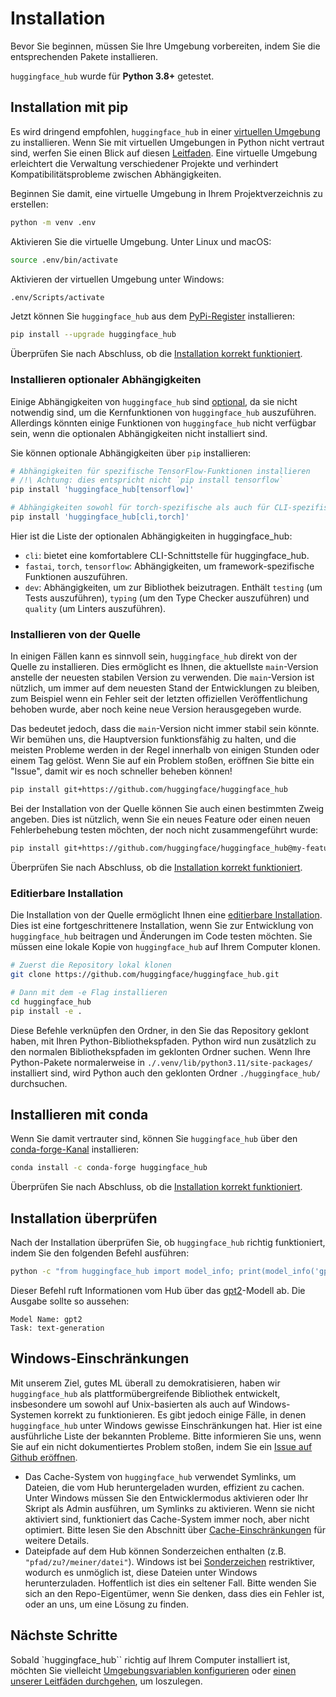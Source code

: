 <!--⚠️ Note that this file is in Markdown but contain specific syntax for our doc-builder (similar to MDX) that may not be
rendered properly in your Markdown viewer.
-->

# Installation

Bevor Sie beginnen, müssen Sie Ihre Umgebung vorbereiten, indem Sie die entsprechenden Pakete installieren.

`huggingface_hub` wurde für **Python 3.8+** getestet.

## Installation mit pip

Es wird dringend empfohlen, `huggingface_hub` in einer [virtuellen Umgebung](https://docs.python.org/3/library/venv.html) zu installieren. Wenn Sie mit virtuellen Umgebungen in Python nicht vertraut sind, werfen Sie einen Blick auf diesen [Leitfaden](https://packaging.python.org/en/latest/guides/installing-using-pip-and-virtual-environments/). Eine virtuelle Umgebung erleichtert die Verwaltung verschiedener Projekte und verhindert Kompatibilitätsprobleme zwischen Abhängigkeiten.

Beginnen Sie damit, eine virtuelle Umgebung in Ihrem Projektverzeichnis zu erstellen:

```bash
python -m venv .env
```

Aktivieren Sie die virtuelle Umgebung. Unter Linux und macOS:

```bash
source .env/bin/activate
```

Aktivieren der virtuellen Umgebung unter Windows:

```bash
.env/Scripts/activate
```

Jetzt können Sie `huggingface_hub` aus dem [PyPi-Register](https://pypi.org/project/huggingface-hub/) installieren:

```bash
pip install --upgrade huggingface_hub
```

Überprüfen Sie nach Abschluss, ob die [Installation korrekt funktioniert](#installation-berprfen).

### Installieren optionaler Abhängigkeiten

Einige Abhängigkeiten von `huggingface_hub` sind [optional](https://setuptools.pypa.io/en/latest/userguide/dependency_management.html#optional-dependencies), da sie nicht notwendig sind, um die Kernfunktionen von `huggingface_hub` auszuführen. Allerdings könnten einige Funktionen von `huggingface_hub` nicht verfügbar sein, wenn die optionalen Abhängigkeiten nicht installiert sind.

Sie können optionale Abhängigkeiten über `pip` installieren:
```bash
# Abhängigkeiten für spezifische TensorFlow-Funktionen installieren
# /!\ Achtung: dies entspricht nicht `pip install tensorflow`
pip install 'huggingface_hub[tensorflow]'

# Abhängigkeiten sowohl für torch-spezifische als auch für CLI-spezifische Funktionen installieren.
pip install 'huggingface_hub[cli,torch]'
```

Hier ist die Liste der optionalen Abhängigkeiten in huggingface_hub:

- `cli`: bietet eine komfortablere CLI-Schnittstelle für huggingface_hub.
- `fastai`, `torch`, `tensorflow`: Abhängigkeiten, um framework-spezifische Funktionen auszuführen.
- `dev`: Abhängigkeiten, um zur Bibliothek beizutragen. Enthält `testing` (um Tests auszuführen), `typing` (um den Type Checker auszuführen) und `quality` (um Linters auszuführen).


### Installieren von der Quelle

In einigen Fällen kann es sinnvoll sein, `huggingface_hub` direkt von der Quelle zu installieren. Dies ermöglicht es Ihnen, die aktuellste `main`-Version anstelle der neuesten stabilen Version zu verwenden. Die `main`-Version ist nützlich, um immer auf dem neuesten Stand der Entwicklungen zu bleiben, zum Beispiel wenn ein Fehler seit der letzten offiziellen Veröffentlichung behoben wurde, aber noch keine neue Version herausgegeben wurde.

Das bedeutet jedoch, dass die `main`-Version nicht immer stabil sein könnte. Wir bemühen uns, die Hauptversion funktionsfähig zu halten, und die meisten Probleme werden in der Regel innerhalb von einigen Stunden oder einem Tag gelöst. Wenn Sie auf ein Problem stoßen, eröffnen Sie bitte ein "Issue", damit wir es noch schneller beheben können!

```bash
pip install git+https://github.com/huggingface/huggingface_hub
```

Bei der Installation von der Quelle können Sie auch einen bestimmten Zweig angeben. Dies ist nützlich, wenn Sie ein neues Feature oder einen neuen Fehlerbehebung testen möchten, der noch nicht zusammengeführt wurde:

```bash
pip install git+https://github.com/huggingface/huggingface_hub@my-feature-branch
```

Überprüfen Sie nach Abschluss, ob die [Installation korrekt funktioniert](#installation-berprfen).

### Editierbare Installation

Die Installation von der Quelle ermöglicht Ihnen eine [editierbare Installation](https://pip.pypa.io/en/stable/topics/local-project-installs/#editable-installs). Dies ist eine fortgeschrittenere Installation, wenn Sie zur Entwicklung von `huggingface_hub` beitragen und Änderungen im Code testen möchten. Sie müssen eine lokale Kopie von `huggingface_hub` auf Ihrem Computer klonen.

```bash
# Zuerst die Repository lokal klonen
git clone https://github.com/huggingface/huggingface_hub.git

# Dann mit dem -e Flag installieren
cd huggingface_hub
pip install -e .
```

Diese Befehle verknüpfen den Ordner, in den Sie das Repository geklont haben, mit Ihren Python-Bibliothekspfaden. Python wird nun zusätzlich zu den normalen Bibliothekspfaden im geklonten Ordner suchen. Wenn Ihre Python-Pakete normalerweise in `./.venv/lib/python3.11/site-packages/` installiert sind, wird Python auch den geklonten Ordner `./huggingface_hub/` durchsuchen.

## Installieren mit conda

Wenn Sie damit vertrauter sind, können Sie `huggingface_hub` über den [conda-forge-Kanal](https://anaconda.org/conda-forge/huggingface_hub) installieren:

```bash
conda install -c conda-forge huggingface_hub
```

Überprüfen Sie nach Abschluss, ob die [Installation korrekt funktioniert](#installation-berprfen).

## Installation überprüfen

Nach der Installation überprüfen Sie, ob `huggingface_hub` richtig funktioniert, indem Sie den folgenden Befehl ausführen:

```bash
python -c "from huggingface_hub import model_info; print(model_info('gpt2'))"
```

Dieser Befehl ruft Informationen vom Hub über das [gpt2](https://huggingface.co/gpt2)-Modell ab. Die Ausgabe sollte so aussehen:

```text
Model Name: gpt2
Task: text-generation
```

## Windows-Einschränkungen

Mit unserem Ziel, gutes ML überall zu demokratisieren, haben wir `huggingface_hub` als plattformübergreifende Bibliothek entwickelt, insbesondere um sowohl auf Unix-basierten als auch auf Windows-Systemen korrekt zu funktionieren. Es gibt jedoch einige Fälle, in denen `huggingface_hub` unter Windows gewisse Einschränkungen hat. Hier ist eine ausführliche Liste der bekannten Probleme. Bitte informieren Sie uns, wenn Sie auf ein nicht dokumentiertes Problem stoßen, indem Sie ein [Issue auf Github eröffnen](https://github.com/huggingface/huggingface_hub/issues/new/choose).


- Das Cache-System von `huggingface_hub` verwendet Symlinks, um Dateien, die vom Hub heruntergeladen wurden, effizient zu cachen. Unter Windows müssen Sie den Entwicklermodus aktivieren oder Ihr Skript als Admin ausführen, um Symlinks zu aktivieren. Wenn sie nicht aktiviert sind, funktioniert das Cache-System immer noch, aber nicht optimiert. Bitte lesen Sie den Abschnitt über [Cache-Einschränkungen](./guides/manage-cache#limitations) für weitere Details.
- Dateipfade auf dem Hub können Sonderzeichen enthalten (z.B. `"pfad/zu?/meiner/datei"`). Windows ist bei [Sonderzeichen](https://learn.microsoft.com/en-us/windows/win32/intl/character-sets-used-in-file-names) restriktiver, wodurch es unmöglich ist, diese Dateien unter Windows herunterzuladen. Hoffentlich ist dies ein seltener Fall. Bitte wenden Sie sich an den Repo-Eigentümer, wenn Sie denken, dass dies ein Fehler ist, oder an uns, um eine Lösung zu finden.


## Nächste Schritte

Sobald `huggingface_hub`` richtig auf Ihrem Computer installiert ist, möchten Sie vielleicht [Umgebungsvariablen konfigurieren](package_reference/environment_variables) oder [einen unserer Leitfäden durchgehen](guides/overview), um loszulegen.